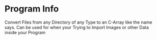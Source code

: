 # Program Info
Convert Files from any Directory of any Type to an C-Array like the name says. Can be used for when your Trying to Import Images or other Data inside your Program

